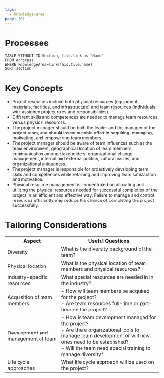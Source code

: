```yaml
---
tags:
  - knowledge-area
page: 307
---
```

# Processes
```dataview
TABLE WITHOUT ID Section, file.link as "Name"
FROM #process 
WHERE KnowledgeArea=link(this.file.name)
SORT section
```
# Key Concepts
- Project resources include both physical resources (equipment, materials, facilities, and infrastructure) and team resources (individuals with assigned project roles and responsibilities).
- Different skills and competences are needed to manage team resources versus physical resources.
- The project manager should be both the leader and the manager of the project team, and should invest suitable effort in acquiring, managing, motivating, and empowering team members.
- The project manager should be aware of team influences such as the team environment, geographical location of team members, communication among stakeholders, organizational change management, internal and external politics, cultural issues, and organizational uniqueness.
- The project manager is responsible for proactively developing team skills and competences while retaining and improving team satisfaction and motivation.
- Physical resource management is concentrated on allocating and utilizing the physical resources needed for successful completion of the project in an efficient and effective way. Failure to manage and control resources efficiently may reduce the chance of completing the project successfully.
# Tailoring Considerations
| Aspect | Useful Questions |
| ---- | ---- |
| Diversity | What is the diversity background of the team? |
| Physical location | What is the physical location of team members and physical resources? |
| Industry-specific resources | What special resources are needed in in the industry? |
| Acquisition of team members | - How will team members be acquired for the project?<br>- Are team resources full-time or part-time on the project? |
| Development and management of team | - How is team development managed for the project?<br>- Are there organizational tools to manage team development or will new ones need to be established?<br>- Will the team need special training to manage diversity? |
| Life cycle approaches | What life cycle approach will be used on the project? |
